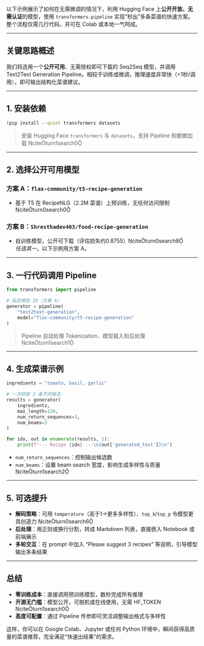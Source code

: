 以下示例展示了如何在无需微调的情况下，利用 Hugging Face 上**公开开放、无需认证**的模型，使用 `transformers.pipeline` 实现“秒出”多条菜谱的快速方案。整个流程仅需几行代码，并可在 Colab 或本地一气呵成。

---

## 关键思路概述  
我们将选用一个**公开可用**、无需授权即可下载的 Seq2Seq 模型，并调用 Text2Text Generation Pipeline。相较于训练或微调，推理速度非常快（<1秒/调用），即可输出结构化菜谱建议。  

---

## 1. 安装依赖  
```bash
!pip install --quiet transformers datasets
```  
> 安装 Hugging Face `transformers` 与 `datasets`，支持 Pipeline 和数据加载 citeturn1search0  

---

## 2. 选择公开可用模型  
### 方案 A：`flax-community/t5-recipe-generation`  
- 基于 T5 在 RecipeNLG（2.2M 菜谱）上预训练，无任何访问限制 citeturn0search0  
### 方案 B：`Shresthadev403/food-recipe-generation`  
- 自训练模型，公开可下载（评估损失约0.8755）citeturn0search8  
*任选其一*，以下示例用方案 A。

---

## 3. 一行代码调用 Pipeline  
```python
from transformers import pipeline

# 指定模型 ID（方案 A）
generator = pipeline(
    "text2text-generation",
    model="flax-community/t5-recipe-generation"
)
```  
> Pipeline 自动处理 Tokenization、模型载入和后处理 citeturn1search1  

---

## 4. 生成菜谱示例  
```python
ingredients = "tomato, basil, garlic"

# 一次获取 3 条不同候选
results = generator(
    ingredients,
    max_length=128,
    num_return_sequences=3,
    num_beams=3
)

for idx, out in enumerate(results, 1):
    print(f"--- Recipe {idx} ---\n{out['generated_text']}\n")
```  
- `num_return_sequences`：控制输出候选数  
- `num_beams`：设置 beam search 宽度，影响生成多样性与质量 citeturn1search2  

---

## 5. 可选提升  
- **解码策略**：可用 `temperature`（高于1→更多多样性）、`top_k`/`top_p` 令模型更具创造力 citeturn0search6  
- **后处理**：用正则或换行分割，转成 Markdown 列表，直接嵌入 Notebook 或前端展示  
- **多轮交互**：在 prompt 中加入 “Please suggest 3 recipes” 等说明，引导模型输出多条结果  

---

## 总结  
- **零训练成本**：直接调用预训练模型，数秒完成所有推理  
- **开源无门槛**：模型公开，可脱机或在线使用，无需 HF_TOKEN citeturn1search0  
- **高度可配置**：通过 Pipeline 传参即可灵活调整输出格式与多样性  

这样，你可以在 Google Colab、Jupyter 或任何 Python 环境中，瞬间获得高质量的菜谱推荐，完全满足“快速出结果”的需求。
